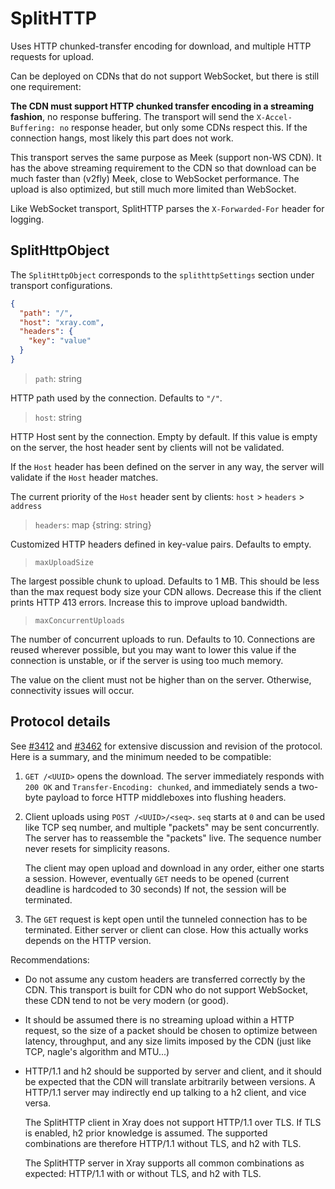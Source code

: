 # SplitHTTP

Uses HTTP chunked-transfer encoding for download, and multiple HTTP requests for upload.

Can be deployed on CDNs that do not support WebSocket, but there is still one requirement:

**The CDN must support HTTP chunked transfer encoding in a streaming fashion**,
no response buffering. The transport will send the `X-Accel-Buffering: no`
response header, but only some CDNs respect this. If the connection hangs, most
likely this part does not work.

This transport serves the same purpose as Meek (support non-WS CDN). It has the
above streaming requirement to the CDN so that download can be much faster than
(v2fly) Meek, close to WebSocket performance. The upload is also optimized, but
still much more limited than WebSocket.

Like WebSocket transport, SplitHTTP parses the `X-Forwarded-For` header for logging.

## SplitHttpObject

The `SplitHttpObject` corresponds to the `splithttpSettings` section under transport configurations.

```json
{
  "path": "/",
  "host": "xray.com",
  "headers": {
    "key": "value"
  }
}
```

> `path`: string

HTTP path used by the connection. Defaults to `"/"`.

> `host`: string

HTTP Host sent by the connection. Empty by default. If this value is empty on the server, the host header sent by clients will not be validated.

If the `Host` header has been defined on the server in any way, the server will validate if the `Host` header matches.

The current priority of the `Host` header sent by clients: `host` > `headers` > `address`

> `headers`: map \{string: string\}

Customized HTTP headers defined in key-value pairs. Defaults to empty.

> `maxUploadSize`

The largest possible chunk to upload. Defaults to 1 MB. This should be less
than the max request body size your CDN allows. Decrease this if the client
prints HTTP 413 errors. Increase this to improve upload bandwidth.

> `maxConcurrentUploads`

The number of concurrent uploads to run. Defaults to 10. Connections are reused
wherever possible, but you may want to lower this value if the connection is
unstable, or if the server is using too much memory.

The value on the client must not be higher than on the server. Otherwise,
connectivity issues will occur.

## Protocol details

See [#3412](https://github.com/XTLS/Xray-core/pull/3412) and
[#3462](https://github.com/XTLS/Xray-core/pull/3462) for extensive discussion
and revision of the protocol. Here is a summary, and the minimum needed to be
compatible:

1. `GET /<UUID>` opens the download. The server immediately responds
   with `200 OK` and `Transfer-Encoding: chunked`, and immediately sends a
   two-byte payload to force HTTP middleboxes into flushing headers.

2. Client uploads using `POST /<UUID>/<seq>`. `seq` starts at `0` and can be
   used like TCP seq number, and multiple "packets" may be sent concurrently.
   The server has to reassemble the "packets" live. The sequence number never
   resets for simplicity reasons.

   The client may open upload and download in any order, either one starts a
   session. However, eventually `GET` needs to be opened (current deadline is
   hardcoded to 30 seconds) If not, the session will be terminated.

3. The `GET` request is kept open until the tunneled connection has to be
   terminated. Either server or client can close. How this actually works
   depends on the HTTP version.

Recommendations:

* Do not assume any custom headers are transferred correctly by the CDN. This
  transport is built for CDN who do not support WebSocket, these CDN tend to
  not be very modern (or good).

* It should be assumed there is no streaming upload within a HTTP request, so
  the size of a packet should be chosen to optimize between latency,
  throughput, and any size limits imposed by the CDN (just like TCP, nagle's
  algorithm and MTU...)

* HTTP/1.1 and h2 should be supported by server and client, and it should be
  expected that the CDN will translate arbitrarily between versions. A HTTP/1.1
  server may indirectly end up talking to a h2 client, and vice versa.

  The SplitHTTP client in Xray does not support HTTP/1.1 over TLS. If TLS is
  enabled, h2 prior knowledge is assumed. The supported combinations are
  therefore HTTP/1.1 without TLS, and h2 with TLS.

  The SplitHTTP server in Xray supports all common combinations as expected:
  HTTP/1.1 with or without TLS, and h2 with TLS.
